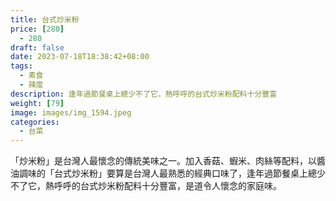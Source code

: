 ```yaml
---
title: 台式炒米粉
price: [280] 
  - 280
draft: false
date: 2023-07-18T18:38:42+08:00
tags:
  - 素食
  - 辣度
description: 逢年過節餐桌上總少不了它，熱呼呼的台式炒米粉配料十分豐富
weight: [79] 
image: images/img_1594.jpeg
categories:
  - 台菜
---
```

「炒米粉」是台灣人最懷念的傳統美味之一。加入香菇、蝦米、肉絲等配料，以醬油調味的「台式炒米粉」要算是台灣人最熟悉的經典口味了，逢年過節餐桌上總少不了它，熱呼呼的台式炒米粉配料十分豐富，是道令人懷念的家庭味。
